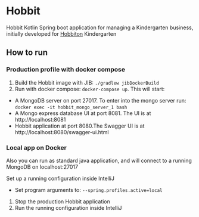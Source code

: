 # Hobbit

Hobbit Kotlin Spring boot application for managing a Kindergarten business, initially developed for [Hobbiton](http://www.hobbiton.es) Kindergarten

## How to run

### Production profile with docker compose

1. Build the Hobbit image with JIB: `./gradlew jibDockerBuild`
1. Run with docker compose: `docker-compose up`. This will start:
  - A MongoDB server on port 27017. To enter into the mongo server run: `docker exec -it hobbit_mongo_server_1 bash`
  - A Mongo express database UI at port 8081. The UI is at http://localhost:8081
  - Hobbit application at port 8080.The Swagger UI is at http://localhost:8080/swagger-ui.html


### Local app on Docker

Also you can run as standard java application, and will connect to a running MongoDB on localhost:27017

Set up a running configuration inside IntelliJ
- Set program arguments to: `--spring.profiles.active=local`

1. Stop the production Hobbit application
1. Run the running configuration inside IntelliJ
